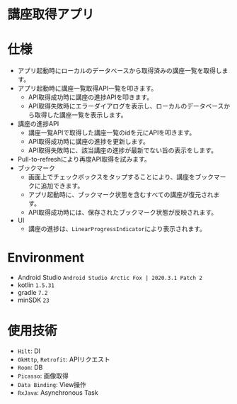 # 講座取得アプリ

# 仕様
* アプリ起動時にローカルのデータベースから取得済みの講座一覧を取得します。
* アプリ起動時に講座一覧取得API一覧を叩きます。
  * API取得成功時に講座の進捗APIを叩きます。
  * API取得失敗時にエラーダイアログを表示し、ローカルのデータベースから取得した講座一覧を表示します。
* 講座の進捗API
  * 講座一覧APIで取得した講座一覧のidを元にAPIを叩きます。
  * API取得成功時に講座の進捗を更新します。
  * API取得失敗時に、該当講座の進捗が最新でない旨の表示をします。
* Pull-to-refreshにより再度API取得を試みます。
* ブックマーク
  * 画面上でチェックボックスをタップすることにより、講座をブックマークに追加できます。
  * アプリ起動時に、ブックマーク状態を含むすべての講座が復元されます。
  * API取得成功時には、保存されたブックマーク状態が反映されます。
* UI
  * 講座の進捗は、`LinearProgressIndicator`により表示されます。

# Environment

* Android Studio `Android Studio Arctic Fox | 2020.3.1 Patch 2`
* kotlin `1.5.31`
* gradle `7.2`
* minSDK `23`

# 使用技術

* `Hilt`: DI
* `OkHttp`, `Retrofit`: APIリクエスト
* `Room`: DB
* `Picasso`: 画像取得
* `Data Binding`: View操作
* `RxJava`: Asynchronous Task